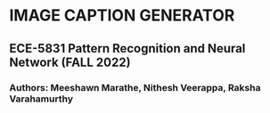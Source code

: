 # IMAGE CAPTION GENERATOR
## ECE-5831 Pattern Recognition and Neural Network (FALL 2022)

### Authors: Meeshawn Marathe, Nithesh Veerappa, Raksha Varahamurthy
